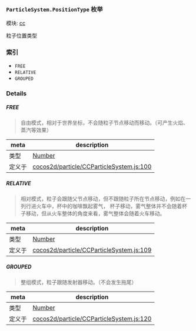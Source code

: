 ### `ParticleSystem.PositionType` 枚举



模块: [cc](../modules/cc.md)


粒子位置类型


### 索引
  - `FREE`
  - `RELATIVE`
  - `GROUPED`

### Details


##### FREE

> 自由模式，相对于世界坐标，不会随粒子节点移动而移动。（可产生火焰、蒸汽等效果）

| meta | description |
|------|-------------|
| 类型 | <a href="https://developer.mozilla.org/en/JavaScript/Reference/Global_Objects/Number" class="crosslink external" target="_blank">Number</a> |
| 定义于 | [cocos2d/particle/CCParticleSystem.js:100](https://github.com/cocos-creator/engine/blob/ed2b039b9aa8396d7da1c8c1149f41269733e8fd/cocos2d/particle/CCParticleSystem.js#L100) |



##### RELATIVE

> 相对模式，粒子会跟随父节点移动，但不跟随粒子所在节点移动，例如在一列行进火车中，杯中的咖啡飘起雾气，
杯子移动，雾气整体并不会随着杯子移动，但从火车整体的角度来看，雾气整体会随着火车移动。

| meta | description |
|------|-------------|
| 类型 | <a href="https://developer.mozilla.org/en/JavaScript/Reference/Global_Objects/Number" class="crosslink external" target="_blank">Number</a> |
| 定义于 | [cocos2d/particle/CCParticleSystem.js:109](https://github.com/cocos-creator/engine/blob/ed2b039b9aa8396d7da1c8c1149f41269733e8fd/cocos2d/particle/CCParticleSystem.js#L109) |



##### GROUPED

> 整组模式，粒子跟随发射器移动。（不会发生拖尾）

| meta | description |
|------|-------------|
| 类型 | <a href="https://developer.mozilla.org/en/JavaScript/Reference/Global_Objects/Number" class="crosslink external" target="_blank">Number</a> |
| 定义于 | [cocos2d/particle/CCParticleSystem.js:120](https://github.com/cocos-creator/engine/blob/ed2b039b9aa8396d7da1c8c1149f41269733e8fd/cocos2d/particle/CCParticleSystem.js#L120) |


